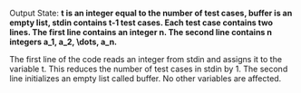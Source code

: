 Output State: **t is an integer equal to the number of test cases, buffer is an empty list, stdin contains t-1 test cases. Each test case contains two lines. The first line contains an integer n. The second line contains n integers a_1, a_2, \dots, a_n.**

The first line of the code reads an integer from stdin and assigns it to the variable t. This reduces the number of test cases in stdin by 1. The second line initializes an empty list called buffer. No other variables are affected.